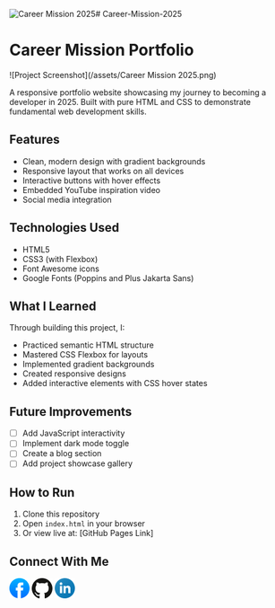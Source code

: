 ![Career Mission 2025](https://github.com/user-attachments/assets/5a049f16-3da9-4aac-a6fe-5d0ac46564b6)# Career-Mission-2025
# Career Mission Portfolio

![Project Screenshot](/assets/Career Mission 2025.png)

A responsive portfolio website showcasing my journey to becoming a developer in 2025. Built with pure HTML and CSS to demonstrate fundamental web development skills.

## Features

- Clean, modern design with gradient backgrounds
- Responsive layout that works on all devices
- Interactive buttons with hover effects
- Embedded YouTube inspiration video
- Social media integration

## Technologies Used

- HTML5
- CSS3 (with Flexbox)
- Font Awesome icons
- Google Fonts (Poppins and Plus Jakarta Sans)

## What I Learned

Through building this project, I:
- Practiced semantic HTML structure
- Mastered CSS Flexbox for layouts
- Implemented gradient backgrounds
- Created responsive designs
- Added interactive elements with CSS hover states

## Future Improvements

- [ ] Add JavaScript interactivity
- [ ] Implement dark mode toggle
- [ ] Create a blog section
- [ ] Add project showcase gallery

## How to Run

1. Clone this repository
2. Open `index.html` in your browser
3. Or view live at: [GitHub Pages Link]

## Connect With Me

[![Facebook](/assets/facebook.png)](https://facebook.com/yourprofile)
[![GitHub](/assets/github.png)](https://github.com/yourusername)
[![LinkedIn](/assets/linkedin.png)](https://linkedin.com/in/yourprofile)
